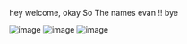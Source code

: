 hey welcome, okay So The names evan !! bye

![image](https://64.media.tumblr.com/9fd6fa9b82ad2cc129eb0b0ec28cc70d/81462f445de850bf-fe/s75x75_c1/04b0f0da3261d3ca67204c2538d5c408bd2b83a1.gifv)
![image](https://64.media.tumblr.com/71ba890e52cf8b0d06fb0f474679b8fe/f6eb5b38cf345974-ba/s500x750/12902368e3cb6bd47f9e85448dd92b04198b7b25.pnj)
![image](https://64.media.tumblr.com/519d731074fcdc98cb338045f1e8429a/0d0c4951b4686fdf-09/s400x600/c5a6a7ad4e7beed977538380cc047151e381ec73.gifv)









